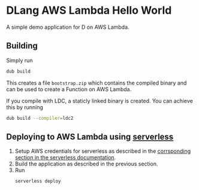 # DLang AWS Lambda Hello World

A simple demo application for D on AWS Lambda.

## Building

Simply run

```bash
dub build
```

This creates a file `bootstrap.zip` which contains the compiled binary and can
be used to create a Function on AWS Lambda.

If you compile with LDC, a staticly linked binary is created. You can achieve
this by running
```bash
dub build --compiler=ldc2
```


## Deploying to AWS Lambda using [serverless](https://serverless.com/)

1. Setup AWS credentials for serverless as described in the
   [corrsponding section in the serverless documentation].
2. Build the application as described in the previous section.
3. Run
   ```bash
   serverless deploy
   ```

[corrsponding section in the serverless documentation]: https://serverless.com/framework/docs/providers/aws/guide/credentials/
